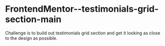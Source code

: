 # FrontendMentor--testimonials-grid-section-main
Challenge is to build out testimonials grid section and get it looking as close to the design as possible.
